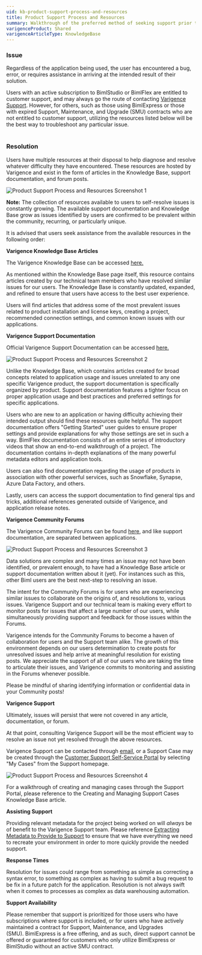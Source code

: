 ```yaml
---
uid: kb-product-support-process-and-resources
title: Product Support Process and Resources
summary: Walkthrough of the preferred method of seeking support prior to creating a Support ticket
varigenceProduct: Shared
varigenceArticleType: KnowledgeBase
---
```

### Issue 

Regardless of the application being used, the user has encountered a bug, error, or requires assistance in arriving at the intended result of their solution.   
  
Users with an active subscription to BimlStudio or BimlFlex are entitled to customer support, and may always go the route of contacting [Varigence Support](mailto:support@varigence.com). However, for others, such as those using BimlExpress or those with expired Support, Maintenance, and Upgrade (SMU) contracts who are not entitled to customer support, utilizing the resources listed below will be the best way to troubleshoot any particular issue.  
 

### Resolution

Users have multiple resources at their disposal to help diagnose and resolve whatever difficulty they have encountered. These resources are hosted by Varigence and exist in the form of articles in the Knowledge Base, support documentation, and forum posts.

  
![Product Support Process and Resources Screenshot 1](../static/img/kb-product-support-process-and-resources-img1.png "Product Support Process and Resources Screenshot 1")  
  
**Note:** The collection of resources available to users to self-resolve issues is constantly growing. The available support documentation and Knowledge Base grow as issues identified by users are confirmed to be prevalent within the community, recurring, or particularly unique.  
  
It is advised that users seek assistance from the available resources in the following order:   
  
**Varigence Knowledge Base Articles**  
  
The Varigence Knowledge Base can be accessed [here.](https://support.varigence.com/knowledgebase/)   
  
As mentioned within the Knowledge Base page itself, this resource contains articles created by our technical team members who have resolved similar issues for our users. The Knowledge Base is constantly updated, expanded, and refined to ensure that users have access to the best user experience.  
  
Users will find articles that address some of the most prevalent issues related to product installation and license keys, creating a project, recommended connection settings, and common known issues with our applications.   
  
**Varigence Support Documentation**  
  
Official Varigence Support Documentation can be accessed [here.](https://docs.varigence.com/)  
  
![Product Support Process and Resources Screenshot 2](../static/img/kb-product-support-process-and-resources-img2.png "Product Support Process and Resources Screenshot 2")  
  
Unlike the Knowledge Base, which contains articles created for broad concepts related to application usage and issues unrelated to any one specific Varigence product, the support documentation is specifically organized by product. Support documentation features a tighter focus on proper application usage and best practices and preferred settings for specific applications.  
  
Users who are new to an application or having difficulty achieving their intended output should find these resources quite helpful. The support documentation offers "Getting Started" user guides to ensure proper settings and provide explanations for why those settings are set in such a way. BimlFlex documentation consists of an entire series of introductory videos that show an end-to-end walkthrough of a project. The documentation contains in-depth explanations of the many powerful metadata editors and application tools.  
  
Users can also find documentation regarding the usage of products in association with other powerful services, such as Snowflake, Synapse, Azure Data Factory, and others.  
  
Lastly, users can access the support documentation to find general tips and tricks, additional references generated outside of Varigence, and application release notes.  
  
**Varigence Community Forums**  
  
The Varigence Community Forums can be found [here](https://support.varigence.com/forums/), and like support documentation, are separated between applications.   
  
![Product Support Process and Resources Screenshot 3](../static/img/kb-product-support-process-and-resources-img3.png "Product Support Process and Resources Screenshot 3")  
  
Data solutions are complex and many times an issue may not have been identified, or prevalent enough, to have had a Knowledge Base article or support documentation written about it (yet). For instances such as this, other Biml users are the best next-step to resolving an issue.   
  
The intent for the Community Forums is for users who are experiencing similar issues to collaborate on the origins of, and resolutions to, various issues. Varigence Support and our technical team is making every effort to monitor posts for issues that affect a large number of our users, while simultaneously providing support and feedback for those issues within the Forums.   
  
Varigence intends for the Community Forums to become a haven of collaboration for users and the Support team alike. The growth of this environment depends on our users determination to create posts for unresolved issues and help arrive at meaningful resolution for existing posts. We appreciate the support of all of our users who are taking the time to articulate their issues, and Varigence commits to monitoring and assisting in the Forums whenever possible.   
  
Please be mindful of sharing identifying information or confidential data in your Community posts!  
  
**Varigence Support**  
  
Ultimately, issues will persist that were not covered in any article, documentation, or forum.   
  
At that point, consulting Varigence Support will be the most efficient way to resolve an issue not yet resolved through the above resources.   
  
Varigence Support can be contacted through [email](mailto:support@varigence.com), or a Support Case may be created through the [Customer Support Self-Service Portal](http://support.varigence.com) by selecting "My Cases" from the Support homepage.   
  
![Product Support Process and Resources Screenshot 4](../static/img/kb-product-support-process-and-resources-img4.png "Product Support Process and Resources Screenshot 4")   
  
For a walkthrough of creating and managing cases through the Support Portal, please reference to the Creating and Managing Support Cases Knowledge Base article.   
  
**Assisting Support**  
  
Providing relevant metadata for the project being worked on will _always_ be of benefit to the Varigence Support team. Please reference [Extracting Metadata to Provide to Support](xref:kb-extracting-metadata-to-provide-to-support) to ensure that we have everything we need to recreate your environment in order to more quickly provide the needed support.   
  
**Response Times**  
  
Resolution for issues could range from something as simple as correcting a syntax error, to something as complex as having to submit a bug request to be fix in a future patch for the application. Resolution is not always swift when it comes to processes as complex as data warehousing automation.   
  
**Support Availability**  
  
Please remember that support is prioritized for those users who have subscriptions where support is included, or for users who have actively maintained a contract for Support, Maintenance, and Upgrades (SMU). BimlExpress is a free offering, and as such, direct support cannot be offered or guaranteed for customers who only utilize BimlExpress or BimlStudio without an active SMU contract.